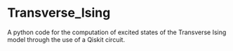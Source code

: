 # Transverse_Ising
A python code for the computation of excited states of the Transverse Ising model through the use of a Qiskit circuit.
